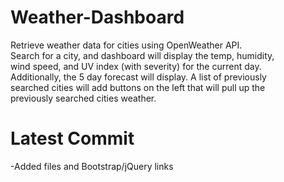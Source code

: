 # Weather-Dashboard  
Retrieve weather data for cities using OpenWeather API.  
Search for a city, and dashboard will display the temp, humidity,  
wind speed, and UV index (with severity) for the current day.  
Additionally, the 5 day forecast will display.  A list of previously  
searched cities will add buttons on the left that will pull up the  
previously searched cities weather. 

# Latest Commit  
-Added files and Bootstrap/jQuery links  